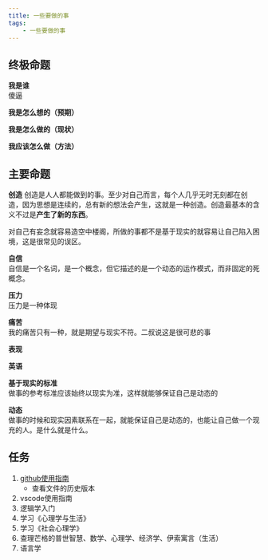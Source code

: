 ```yaml
---
title: 一些要做的事
tags:
    - 一些要做的事
---
```

## 终极命题
**我是谁**  
傻逼

**我是怎么想的（预期）**


**我是怎么做的（现状）**  


**我应该怎么做（方法）**  


## 主要命题

**创造**
创造是人人都能做到的事。至少对自己而言，每个人几乎无时无刻都在创造，因为思想是连续的，总有新的想法会产生，这就是一种创造。创造最基本的含义不过是**产生了新的东西**。

对自己有妄念就容易造空中楼阁，所做的事都不是基于现实的就容易让自己陷入困境，这是很常见的误区。

**自信**  
自信是一个名词，是一个概念，但它描述的是一个动态的运作模式，而非固定的死概念。

**压力**  
压力是一种体现

**痛苦**  
我的痛苦只有一种，就是期望与现实不符。二叔说这是很可悲的事

**表现**


**英语**

**基于现实的标准**  
做事的参考标准应该始终以现实为准，这样就能够保证自己是动态的

**动态**  
做事的时候和现实因素联系在一起，就能保证自己是动态的，也能让自己做一个现充的人。是什么就是什么。

## 任务

1. [github使用指南](https://docs.github.com/cn)
    - 查看文件的历史版本
2. vscode使用指南
3. 逻辑学入门
4. 学习《心理学与生活》
5. 学习《社会心理学》
6. 查理芒格的普世智慧、数学、心理学、经济学、伊索寓言（生活）
7. 语言学